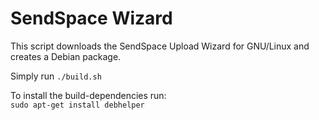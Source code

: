 SendSpace Wizard
================

This script downloads the SendSpace Upload Wizard for GNU/Linux
and creates a Debian package.

Simply run `./build.sh`

To install the build-dependencies run:<br>
`sudo apt-get install debhelper`
